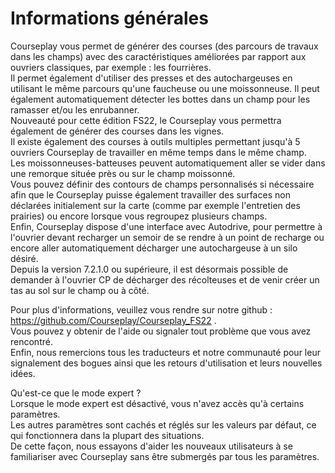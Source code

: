 # Informations générales

  
Courseplay vous permet de générer des courses (des parcours de travaux dans les champs) avec des caractéristiques améliorées par rapport aux ouvriers classiques, par exemple : les fourrières.  
Il permet également d'utiliser des presses et des autochargeuses en utilisant le même parcours qu'une faucheuse ou une moissonneuse. Il peut également automatiquement détecter les bottes dans un champ pour les ramasser et/ou les enrubanner.  
Nouveauté pour cette édition FS22, le Courseplay vous permettra également de générer des courses dans les vignes.  
Il existe également des courses à outils multiples permettant jusqu'à 5 ouvriers Courseplay de travailler en même temps dans le même champ.  
Les moissonneuses-batteuses peuvent automatiquement aller se vider dans une remorque située près ou sur le champ moissonné.  
Vous pouvez définir des contours de champs personnalisés si nécessaire afin que le Courseplay puisse également travailler des surfaces non déclarées initialement sur la carte (comme par exemple l'entretien des prairies) ou encore lorsque vous regroupez plusieurs champs.  
Enfin, Courseplay dispose d'une interface avec Autodrive, pour permettre à l'ouvrier devant recharger un semoir de se rendre à un point de recharge ou encore aller automatiquement décharger une autochargeuse à un silo désiré.  
Depuis la version 7.2.1.0 ou supérieure, il est désormais possible de demander à l'ouvrier CP de décharger des récolteuses et de venir créer un tas au sol sur le champ ou à côté.  
  
Pour plus d'informations, veuillez vous rendre sur notre github : https://github.com/Courseplay/Courseplay_FS22 .  
Vous pouvez y obtenir de l'aide ou signaler tout problème que vous avez rencontré.  
Enfin, nous remercions tous les traducteurs et notre communauté pour leur signalement des bogues ainsi que les retours d'utilisation et leurs nouvelles idées.  
  
Qu'est-ce que le mode expert ?  
Lorsque le mode expert est désactivé, vous n'avez accès qu'à certains paramètres.  
Les autres paramètres sont cachés et réglés sur les valeurs par défaut, ce qui fonctionnera dans la plupart des situations.  
De cette façon, nous essayons d'aider les nouveaux utilisateurs à se familiariser avec Courseplay sans être submergés par tous les paramètres.  


